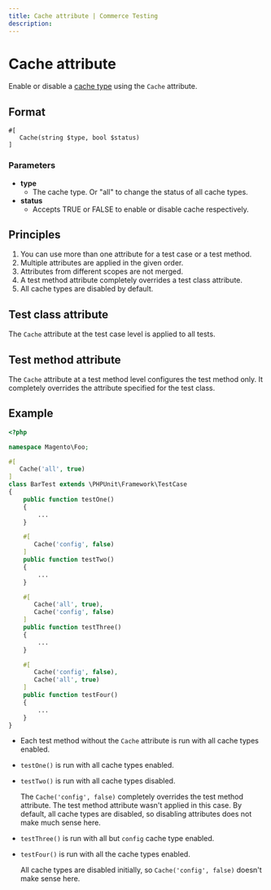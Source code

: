 ```yaml
---
title: Cache attribute | Commerce Testing
description: 
---
```


# Cache attribute

Enable or disable a [cache type][] using the `Cache` attribute.

## Format

```php?start_inline=1
#[
   Cache(string $type, bool $status)
]
```

### Parameters

-  **type**
   -  The cache type. Or "all" to change the status of all cache types.
-  **status**
   -  Accepts TRUE or FALSE to enable or disable cache respectively.

## Principles

1. You can use more than one attribute for a test case or a test method.
1. Multiple attributes are applied in the given order.
1. Attributes from different scopes are not merged.
1. A test method attribute completely overrides a test class attribute.
1. All cache types are disabled by default.

## Test class attribute

The `Cache` attribute at the test case level is applied to all tests.

## Test method attribute

The `Cache` attribute at a test method level configures the test method only.
It completely overrides the attribute specified for the test class.

## Example

```php
<?php

namespace Magento\Foo;

#[
   Cache('all', true)
]
class BarTest extends \PHPUnit\Framework\TestCase
{
    public function testOne()
    {
        ...
    }

    #[
       Cache('config', false)
    ]
    public function testTwo()
    {
        ...
    }

    #[
       Cache('all', true),
       Cache('config', false)
    ]
    public function testThree()
    {
        ...
    }

    #[
       Cache('config', false),
       Cache('all', true)
    ]
    public function testFour()
    {
        ...
    }
}
```

-  Each test method without the `Cache` attribute is run with all cache types enabled.
-  `testOne()` is run with all cache types enabled.
-  `testTwo()` is run with all cache types disabled.

   The `Cache('config', false)` completely overrides the test method attribute. The test method attribute wasn't applied in this case. By default, all cache types are disabled, so disabling attributes does not make much sense here.
-  `testThree()` is run with all but `config` cache type enabled.
-  `testFour()` is run with all the cache types enabled.

   All cache types are disabled initially, so `Cache('config', false)` doesn't make sense here.

<!-- Link definitions -->

[cache type]: https://experienceleague.adobe.com/docs/commerce-operations/configuration-guide/cli/manage-cache.html
